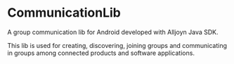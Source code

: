 CommunicationLib
================

A group communication lib for Android developed with Alljoyn Java SDK.

This lib is used for creating, discovering, joining groups and communicating in groups among connected products and software applications.
